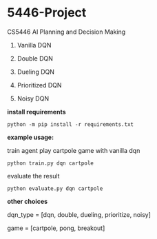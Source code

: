 # 5446-Project
CS5446 AI Planning and Decision Making

1. Vanilla DQN

2. Double DQN

3. Dueling DQN

4. Prioritized DQN

5. Noisy DQN

**install requirements**
```
python -m pip install -r requirements.txt
```

**example usage:**

train agent play cartpole game with vanilla dqn
```
python train.py dqn cartpole
```
evaluate the result
```
python evaluate.py dqn cartpole
```

**other choices**

dqn_type = [dqn, double, dueling, prioritize, noisy]

game = [cartpole, pong, breakout]
